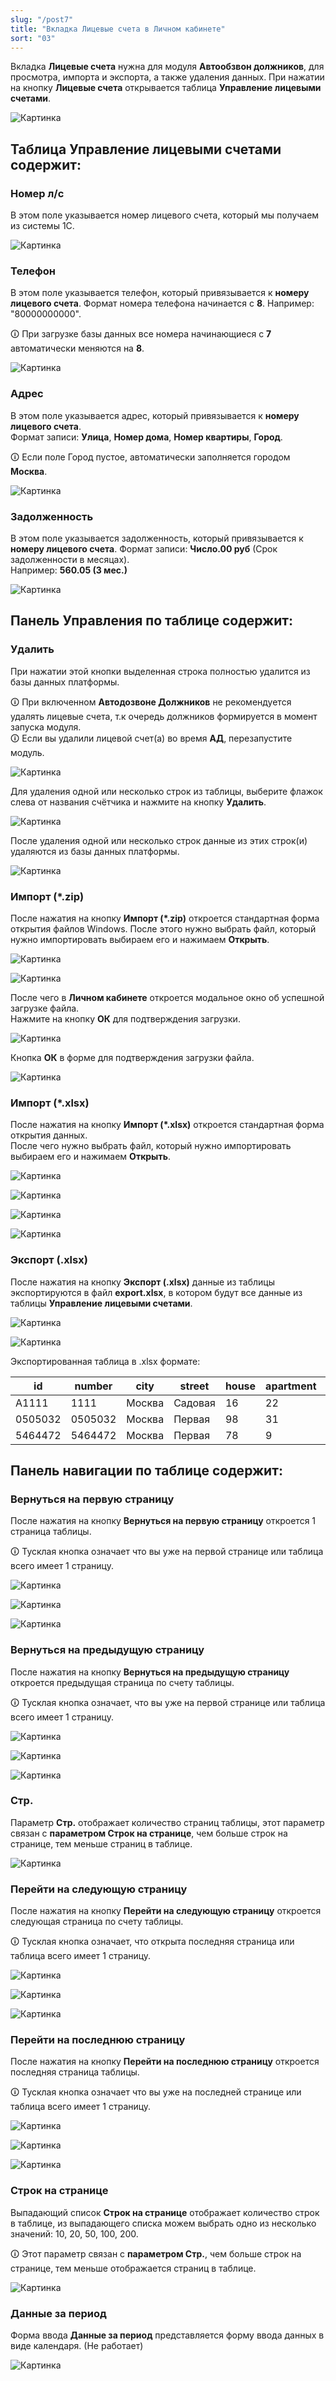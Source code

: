 ```yaml
---
slug: "/post7"
title: "Вкладка Лицевые счета в Личном кабинете"
sort: "03"
---
```


Вкладка **Лицевые счета** нужна для модуля **Автообзвон должников**, для просмотра, импорта и экспорта, а также удаления данных. При нажатии на кнопку **Лицевые счета**  открывается таблица **Управление лицевыми счетами**.

![Картинка](./images/personal_accounts_main.png "Вкладка Лицевые счета")

## Таблица Управление лицевыми счетами содержит:

### Номер л/с

В этом поле указывается номер лицевого счета, который мы получаем из системы 1С.

![Картинка](./images/personal_accounts_field_personal_account_number.png "Поле Номер л/с")

### Телефон

В этом поле указывается телефон, который привязывается к **номеру лицевого счета**. Формат номера телефона начинается с **8**. Например: "80000000000".

🛈 При загрузке базы данных все номера начинающиеся с **7** автоматически меняются на **8**.

![Картинка](./images/personal_accounts_field_numbers.png "Поле Телефон")

### Адрес

В этом поле указывается адрес, который привязывается к **номеру лицевого счета**.  
Формат записи:  **Улица**, **Номер дома**, **Номер квартиры**, **Город**.

🛈 Если поле Город пустое, автоматически заполняется городом **Москва**.

![Картинка](./images/personal_accounts_field_address.png "Поле Адрес")

### Задолженность

В этом поле указывается задолженность, который привязывается к **номеру лицевого счета**. Формат записи:  **Число.00 руб** (Срок задолженности в месяцах).  
Например:  **560.05 (3 мес.)**

![Картинка](./images/personal_accounts_field_debt.png "Поле Задолженность")

## Панель Управления по таблице содержит:

### Удалить

При нажатии этой кнопки выделенная строка полностью удалится из базы данных платформы.

🛈 При включенном **Автодозвоне Должников** не рекомендуется удалять лицевые счета, т.к очередь должников формируется в момент запуска модуля.  
🛈 Если вы удалили лицевой счет(а) во время **АД**, перезапустите модуль.

![Картинка](./images/personal_accounts_butt_delete.png "Кнопка Удалить")

Для удаления одной или несколько строк из таблицы, выберите флажок слева от названия счётчика и нажмите на кнопку **Удалить**.

![Картинка](./images/butt_delete_2.png "Выделенная строка для удаления")

После удаления одной или несколько строк данные из этих строк(и) удаляются из базы данных платформы.

![Картинка](./images/personal_accounts_after_delete.png "После удаление одной строки")

### Импорт (*.zip)

После нажатия на кнопку **Импорт (*.zip)** откроется стандартная форма открытия файлов Windows. После этого нужно выбрать файл, который нужно импортировать выбираем его и нажимаем **Открыть**.

![Картинка](./images/personal_accounts_butt_import(zip).png "Кнопка Импорт (*.zip)")

![Картинка](./images/personal_accounts_open_form.png "Стандартная форма открытия файлов Windows")

После чего в **Личном кабинете** откроется модальное окно об успешной загрузке файла.  
Нажмите на кнопку **ОК** для подтверждения загрузки.

![Картинка](./images/personal_accounts_form_confirm.png "Форма для подтверждения загрузки файла. ")

Кнопка **ОК** в форме для подтверждения загрузки файла.

![Картинка](./images/personal_accounts_upload_succesful.png "Загрузка прошла успешно.")

### Импорт (*.xlsx)

После нажатия на кнопку **Импорт (*.xlsx)** откроется стандартная форма открытия данных.  
После чего нужно выбрать файл, который нужно импортировать выбираем его и нажимаем **Открыть**.

![Картинка](./images/personal_accounts_butt_import(xlsx).png "Кнопка Импорт (*.xlsx)")

![Картинка](./images/personal_accounts_form_open_export().png "Стандартная форма открытия файлов Windows")

![Картинка](./images/personal_accounts_form_confirm_2.png "Кнопка ОК в форме для подтверждения 
загрузки файла")

![Картинка](./images/personal_accounts_upload_succesful.png "Загрузка прошла успешно.")

### Экспорт (.xlsx)

После нажатия на кнопку **Экспорт (.xlsx)** данные из таблицы экспортируются в файл **export.xlsx**, в котором будут все данные из таблицы **Управление лицевыми счетами**.

![Картинка](./images/personal_accounts_butt_export(xlsx).png "Кнопка Экспорт (.xlsx)")

![Картинка](./images/personal_accounts_form_save.png "Стандартная форма сохранения файлов  Windows")

Экспортированная  таблица в .xlsx формате:

| id      | number   | city   | street    | house |  apartment  | sum     |    phone    |
| ------- | -------- | ------ | --------- | ----- | ----------- | ------- | ----------- |
| A1111   | 1111     | Москва | Садовая   | 16    | 22          | 0       | 89000000000 |
| 0505032 | 0505032  | Москва | Первая    | 98    | 31          | 675,05  | 89000000000 |
| 5464472 | 5464472  | Москва | Первая    | 78    | 9           | 305     | 89000000000 |

## Панель навигации по таблице содержит:

### Вернуться на первую страницу

После нажатия на кнопку **Вернуться на первую страницу**  откроется 1 страница таблицы.

🛈 Тусклая кнопка означает что вы уже на первой странице или таблица всего имеет 1 страницу.

![Картинка](./images/personal_accounts_personal_accounts_butt_first_page.png "Кнопка Вернуться на первую страницу")

![Картинка](./images/personal_accounts_personal_accounts_page_102_285.png "Сейчас открыта 102-я страница")

![Картинка](./images/personal_accounts_personal_accounts_page_1_285.png "После нажатия на кнопку открылась 1 страница")

### Вернуться на предыдущую страницу

После нажатия на кнопку **Вернуться на предыдущую страницу**  откроется предыдущая страница по счету таблицы.

🛈 Тусклая кнопка означает, что вы уже на первой странице или таблица всего имеет 1 страницу.

![Картинка](./images/personal_accounts_butt_previous_page.png "Кнопка Вернуться на предыдущую страницу")

![Картинка](./images/personal_accounts_page_150_285.png "Сейчас открыта 150-я страница")

![Картинка](./images/personal_accounts_page_149_285.png "После нажатия на кнопку открылась предыдущая страница")

### Стр.

Параметр **Стр.** отображает количество страниц таблицы, этот параметр связан с **параметром Строк на странице**, чем больше строк на странице, тем меньше страниц в таблице.

![Картинка](./images/personal_accounts_page_1_285.png "Параметр Стр.")

### Перейти на следующую страницу

После нажатия на кнопку **Перейти на следующую страницу**  откроется следующая страница по счету таблицы.

🛈 Тусклая кнопка означает, что открыта последняя страница или таблица всего имеет 1 страницу.

![Картинка](./images/personal_accounts_butt_next_page.png "Кнопка Перейти на следующую страницу")

![Картинка](./images/personal_accounts_page_45_285.png "Сейчас открыта 45-я страница")

![Картинка](./images/personal_accounts_page_46_285.png "После нажатия на кнопку открылась следующая страница")

### Перейти на последнюю страницу

После нажатия на кнопку **Перейти на последнюю страницу**  откроется последняя страница таблицы.

🛈 Тусклая кнопка означает что вы уже на последней странице или таблица всего имеет 1 страницу.

![Картинка](./images/personal_accounts_butt_last_page.png "Кнопка Перейти на последнюю страницу")

![Картинка](./images/personal_accounts_page_72_285.png "Сейчас открыта 72-я страница")

![Картинка](./images/personal_accounts_page_285_285.png "После нажатия на кнопку открывается последняя страница")

### Строк на странице

Выпадающий список **Строк на странице** отображает количество строк в таблице, из выпадающего списка можем выбрать одно из несколько значений: 10, 20, 50, 100, 200.

🛈 Этот параметр связан с **параметром Стр.**, чем больше строк на странице, тем меньше отображается страниц в таблице.

![Картинка](./images/personal_accounts_page_10.png "Выпадающий список Строк на странице")

### Данные за период

Форма ввода **Данные за период** представляется форму ввода данных в виде календаря. (Не работает)

![Картинка](./images/personal_accounts_data_for_period.png "Параметр Данные за период")